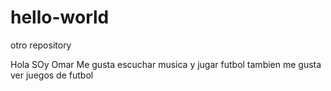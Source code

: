 # hello-world
otro repository

Hola SOy Omar
Me gusta escuchar musica y jugar futbol tambien me gusta
ver juegos de futbol
